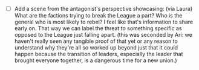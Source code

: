 - [ ] Add a scene from the antagonist's perspective showcasing: (via Laura) What are the factions trying to break the League a part? Who is the general who is most likely to rebel? I feel like that's information to share early on. That way we can label the threat to something specific as opposed to the League just falling apart. (this was seconded by Ari: we haven't really seen any tangible proof of that yet or any reason to understand why they're all so worked up beyond just that it could happen because the transition of leaders, especially the leader that brought everyone together, is a dangerous time for a new union.) 
